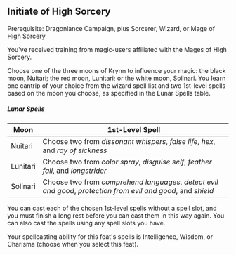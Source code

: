 ## Initiate of High Sorcery

Prerequisite: Dragonlance Campaign, plus Sorcerer, Wizard, or Mage of High Sorcery

You've received training from magic-users affiliated with the Mages of High Sorcery.

Choose one of the three moons of Krynn to influence your magic: the black moon, Nuitari; the red moon, Lunitari; or the white moon, Solinari. You learn one cantrip of your choice from the wizard spell list and two 1st-level spells based on the moon you choose, as specified in the Lunar Spells table.

##### Lunar Spells
| Moon     | 1st-Level Spell                                                                                               |
|----------|---------------------------------------------------------------------------------------------------------------|
| Nuitari  | Choose two from *dissonant whispers*, *false life*, *hex*, and *ray of sickness*                              |
| Lunitari | Choose two from *color spray*, *disguise self*, *feather fall*, and *longstrider*                             |
| Solinari | Choose two from *comprehend languages*, *detect evil and good*, *protection from evil and good*, and *shield* |

You can cast each of the chosen 1st-level spells without a spell slot, and you must finish a long rest before you can cast them in this way again. You can also cast the spells using any spell slots you have.

Your spellcasting ability for this feat's spells is Intelligence, Wisdom, or Charisma (choose when you select this feat).